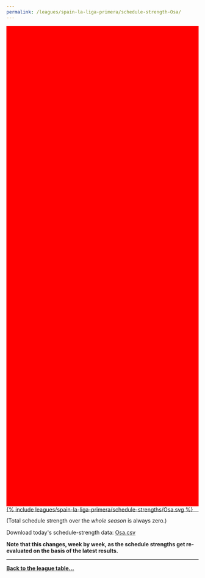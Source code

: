 ```yaml
---
permalink: /leagues/spain-la-liga-primera/schedule-strength-Osa/
---
```


<style>
.svg-wrap {
    background-color:red;
    height:0;
    padding-top:250%; /* 350px/550px */
    position: relative;
}

svg {
    background-color: white;
    height: 100%;
    display:block;
    width: 100%;
    position: absolute;
    top:0;
    left:0;
}
</style>


<div class="svg-wrap">
{% include leagues/spain-la-liga-primera/schedule-strengths/Osa.svg %}
</div>

-----

(Total schedule strength over the *whole season* is always zero.)


Download today's schedule-strength data: [Osa.csv](/assets/leagues/spain-la-liga-primera/2022/schedule-strengths/Osa.csv)

**Note that this changes, week by week, as the schedule strengths get re-evaluated on the
basis of the latest results.**

-----

[**Back to the league table...**](/leagues/spain-la-liga-primera)


